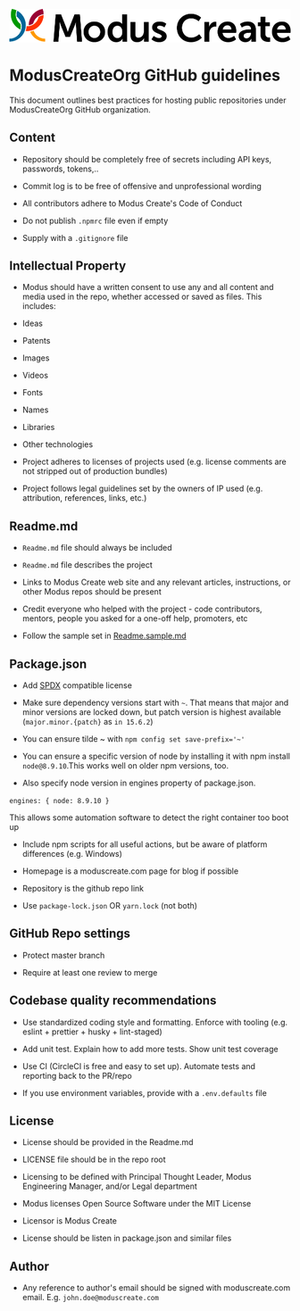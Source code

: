 [![Modus Create](./images/modus.logo.svg)](https://moduscreate.com)

# ModusCreateOrg GitHub guidelines

This document outlines best practices for hosting public repositories under ModusCreateOrg GitHub organization.

## Content

* Repository should be completely free of secrets including API keys, passwords, tokens,..

* Commit log is to be free of offensive and unprofessional wording

* All contributors adhere to Modus Create's Code of Conduct

* Do not publish `.npmrc` file even if empty

* Supply with a `.gitignore` file

## Intellectual Property

* Modus should have a written consent to use any and all content and media used in the repo, whether accessed or saved as files. This includes:

* Ideas

* Patents

* Images

* Videos

* Fonts

* Names

* Libraries

* Other technologies

* Project adheres to licenses of projects used (e.g. license comments are not stripped out of production bundles)

* Project follows legal guidelines set by the owners of IP used (e.g. attribution, references, links, etc.)

## Readme.md

* `Readme.md` file should always be included

* `Readme.md` file describes the project

* Links to Modus Create web site and any relevant articles, instructions, or other Modus repos should be present

* Credit everyone who helped with the project - code contributors, mentors, people you asked for a one-off help, promoters, etc

* Follow the sample set in [Readme.sample.md](./Readme.sample.md)

## Package.json

* Add [SPDX](https://www.npmjs.com/package/spdx) compatible license

* Make sure dependency versions start with `~`. That means that major and minor versions are locked down, but patch version is highest available (`major.minor.{patch}` as `in 15.6.2`)

* You can ensure tilde ~ with `npm config set save-prefix='~'`

* You can ensure a specific version of node by installing it with npm install `node@8.9.10`.This works well on older npm versions, too.

* Also specify node version in engines property of package.json.

`engines: { node: 8.9.10 }`

This allows some automation software to detect the right container too boot up

* Include npm scripts for all useful actions, but be aware of platform differences (e.g. Windows)

* Homepage is a moduscreate.com page for blog if possible

* Repository is the github repo link

* Use `package-lock.json` OR `yarn.lock` (not both)

## GitHub Repo settings

* Protect master branch

* Require at least one review to merge

## Codebase quality recommendations

* Use standardized coding style and formatting. Enforce with tooling (e.g. eslint + prettier + husky + lint-staged)

* Add unit test. Explain how to add more tests. Show unit test coverage

* Use CI (CircleCI is free and easy to set up). Automate tests and reporting back to the PR/repo

* If you use environment variables, provide with a `.env.defaults` file

## License

* License should be provided in the Readme.md

* LICENSE file should be in the repo root

* Licensing to be defined with Principal Thought Leader, Modus Engineering Manager, and/or Legal department

* Modus licenses Open Source Software under the MIT License

* Licensor is Modus Create

* License should be listen in package.json and similar files

## Author

* Any reference to author's email should be signed with moduscreate.com email. E.g. `john.doe@moduscreate.com`
